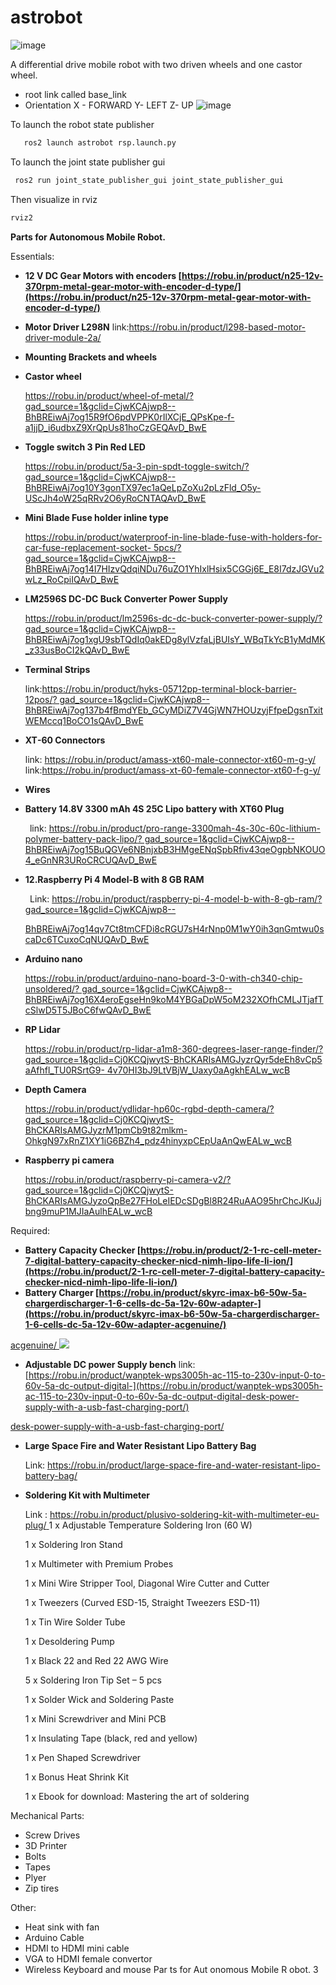 # astrobot
![image](https://github.com/user-attachments/assets/57bcc67e-3028-4b29-be59-6defe350e0c2)

A differential drive mobile robot with two driven wheels and one castor wheel.
- root link called base_link
- Orientation X - FORWARD Y- LEFT Z- UP
  ![image](https://github.com/user-attachments/assets/e9e828e4-6005-4016-9cf6-6258fe707a3e)

To launch the robot state publisher
```bash
   ros2 launch astrobot rsp.launch.py 
```
To launch the joint state publisher gui 
```bash
 ros2 run joint_state_publisher_gui joint_state_publisher_gui 
```
Then visualize in rviz
```bash
rviz2 
```
﻿**Parts for Autonomous Mobile Robot.**

Essentials:

- **12 V DC Gear Motors with encoders [https://robu.in/product/n2512v-370rpm-metal-gear-motor-with-encoder-d-type/](https://robu.in/product/n25-12v-370rpm-metal-gear-motor-with-encoder-d-type/)**
- **Motor Driver L298N**     link:<https://robu.in/product/l298-based-motor-driver-module-2a/>
- **Mounting Brackets and wheels** 
- **Castor wheel** 

  [https://robu.in/product/wheel-of-metal/?gad_source=1&gclid=CjwKCAjwp8 BhBREiwAj7og15R9fO6pdVPPK0rIlXCjE_QPsKpe-f-a1jjD_i6udbxZ9XrQpUs81hoCzGEQAvD_BwE](https://robu.in/product/wheel-of-metal/?gad_source=1&gclid=CjwKCAjwp8--BhBREiwAj7og15R9fO6pdVPPK0rIlXCjE_QPsKpe-f-a1jjD_i6udbxZ9XrQpUs81hoCzGEQAvD_BwE)

- **Toggle switch 3 Pin Red LED** 

  [https://robu.in/product/5a-3-pin-spdt-toggle-switch/?gad_source=1&gclid=CjwKCAjwp8 BhBREiwAj7og10Y3gonTX97ec1aQeLpZoXu2pLzFld_O5y-UScJh4oW25qRRv2O6yRoCNTAQAvD_BwE](https://robu.in/product/5a-3-pin-spdt-toggle-switch/?gad_source=1&gclid=CjwKCAjwp8--BhBREiwAj7og10Y3gonTX97ec1aQeLpZoXu2pLzFld_O5y-UScJh4oW25qRRv2O6yRoCNTAQAvD_BwE)

- **Mini Blade Fuse holder inline type**

  [https://robu.in/product/waterproof-in-line-blade-fuse-with-holders-for-car-fuse-replacement-socket- 5pcs/?gad_source=1&gclid=CjwKCAjwp8 BhBREiwAj7og14I7HIzvQdqiNDu76uZO1YhIxlHsix5CGGj6E_E8I7dzJGVu2wLz_RoCpiIQAvD_BwE](https://robu.in/product/waterproof-in-line-blade-fuse-with-holders-for-car-fuse-replacement-socket-5pcs/?gad_source=1&gclid=CjwKCAjwp8--BhBREiwAj7og14I7HIzvQdqiNDu76uZO1YhIxlHsix5CGGj6E_E8I7dzJGVu2wLz_RoCpiIQAvD_BwE)

- **LM2596S DCDC Buck Converter Power Supply**

  [https://robu.in/product/lm2596s-dc-dc-buck-converter-power-supply/? gad_source=1&gclid=CjwKCAjwp8 BhBREiwAj7og1xgU9sbTQdIq0akEDg8ylVzfaLjBUIsY_WBqTkYcB1yMdMK_z33usBoCI2kQAvD_BwE](https://robu.in/product/lm2596s-dc-dc-buck-converter-power-supply/?gad_source=1&gclid=CjwKCAjwp8--BhBREiwAj7og1xgU9sbTQdIq0akEDg8ylVzfaLjBUIsY_WBqTkYcB1yMdMK_z33usBoCI2kQAvD_BwE)

- **Terminal Strips** 

  link:[https://robu.in/product/hyks-05712pp-terminal-block-barrier-12pos/? gad_source=1&gclid=CjwKCAjwp8 BhBREiwAj7og137b4fBmdYEb_GCyMDiZ7V4GjWN7HOUzyjFfpeDgsnTxitWEMccq1BoCO1sQAvD_BwE](https://robu.in/product/hyks-05712pp-terminal-block-barrier-12pos/?gad_source=1&gclid=CjwKCAjwp8--BhBREiwAj7og137b4fBmdYEb_GCyMDiZ7V4GjWN7HOUzyjFfpeDgsnTxitWEMccq1BoCO1sQAvD_BwE)

- **XT60 Connectors** 

  link: [https://robu.in/product/amass-xt60-male-connector-xt60-m-g-y/   ](https://robu.in/product/amass-xt60-male-connector-xt60-m-g-y/)link:<https://robu.in/product/amass-xt-60-female-connector-xt60-f-g-y/>

- **Wires**
- **Battery 14.8V 3300 mAh 4S 25C Lipo battery with XT60 Plug**

  ` `link: [https://robu.in/product/pro-range-3300mah-4s-30c-60c-lithium-polymer-battery-pack-lipo/? gad_source=1&gclid=CjwKCAjwp8 BhBREiwAj7og15BuQGVe6NBnjxbB3HMgeENqSpbRfiv43qeOgpbNKOUO4_eGnNR3URoCRCUQAvD_BwE](https://robu.in/product/pro-range-3300mah-4s-30c-60c-lithium-polymer-battery-pack-lipo/?gad_source=1&gclid=CjwKCAjwp8--BhBREiwAj7og15BuQGVe6NBnjxbB3HMgeENqSpbRfiv43qeOgpbNKOUO4_eGnNR3URoCRCUQAvD_BwE)

- **12.Raspberry Pi 4 Model-B with 8 GB RAM** 

  ` `Link: [https://robu.in/product/raspberry-pi-4-model-b-with-8-gb-ram/? gad_source=1&gclid=CjwKCAjwp8](https://robu.in/product/raspberry-pi-4-model-b-with-8-gb-ram/?gad_source=1&gclid=CjwKCAjwp8--BhBREiwAj7og14qv7Ct8tmCFDi8cRGU7sH4rNnp0M1wY0ih3qnGmtwu0scaDc6TCuxoCqNUQAvD_BwE)

  [BhBREiwAj7og14qv7Ct8tmCFDi8cRGU7sH4rNnp0M1wY0ih3qnGmtwu0scaDc6TCuxoCqNUQAvD_BwE](https://robu.in/product/raspberry-pi-4-model-b-with-8-gb-ram/?gad_source=1&gclid=CjwKCAjwp8--BhBREiwAj7og14qv7Ct8tmCFDi8cRGU7sH4rNnp0M1wY0ih3qnGmtwu0scaDc6TCuxoCqNUQAvD_BwE)

- **Arduino nano**

  [https://robu.in/product/arduino-nano-board-30-with-ch340-chip-unsoldered/? gad_source=1&gclid=CjwKCAjwp8 BhBREiwAj7og16X4eroEgseHn9koM4YBGaDpW5oM232XOfhCMLJTjafTcSlwD5T5JBoC6fwQAvD_BwE](https://robu.in/product/arduino-nano-board-3-0-with-ch340-chip-unsoldered/?gad_source=1&gclid=CjwKCAjwp8--BhBREiwAj7og16X4eroEgseHn9koM4YBGaDpW5oM232XOfhCMLJTjafTcSlwD5T5JBoC6fwQAvD_BwE)

- **RP Lidar**

  [https://robu.in/product/rp-lidar-a1m8360-degrees-laser-range-finder/? gad_source=1&gclid=Cj0KCQjwytSBhCKARIsAMGJyzrQyr5deEh8vCp5aAfhfl_TU0RSrtG9 4v70HI3bJ9LtVBjW_Uaxy0aAgkhEALw_wcB](https://robu.in/product/rp-lidar-a1m8-360-degrees-laser-range-finder/?gad_source=1&gclid=Cj0KCQjwytS-BhCKARIsAMGJyzrQyr5deEh8vCp5aAfhfl_TU0RSrtG9-4v70HI3bJ9LtVBjW_Uaxy0aAgkhEALw_wcB)

- **Depth Camera**

  [https://robu.in/product/ydlidar-hp60c-rgbd-depth-camera/?gad_source=1&gclid=Cj0KCQjwytS BhCKARIsAMGJyzrM1pmCb9t82mlkm-OhkgN97xRnZ1XY1iG6BZh4_pdz4hinyxpCEpUaAnQwEALw_wcB](https://robu.in/product/ydlidar-hp60c-rgbd-depth-camera/?gad_source=1&gclid=Cj0KCQjwytS-BhCKARIsAMGJyzrM1pmCb9t82mlkm-OhkgN97xRnZ1XY1iG6BZh4_pdz4hinyxpCEpUaAnQwEALw_wcB)

- **Raspberry pi camera** 

  [https://robu.in/product/raspberry-pi-camera-v2/?gad_source=1&gclid=Cj0KCQjwytS BhCKARIsAMGJyzoQpBe27FHoLeIEDcSDgBl8R24RuAAO95hrChcJKuJjbng9muP1MJIaAulhEALw_wcB](https://robu.in/product/raspberry-pi-camera-v2/?gad_source=1&gclid=Cj0KCQjwytS-BhCKARIsAMGJyzoQpBe27FHoLeIEDcSDgBl8R24RuAAO95hrChcJKuJjbng9muP1MJIaAulhEALw_wcB)

Required:

- **Battery Capacity Checker [https://robu.in/product/21-rc-cell-meter-7-digital-battery-capacity-checker-nicd-nimh-lipo-life-li-ion/](https://robu.in/product/2-1-rc-cell-meter-7-digital-battery-capacity-checker-nicd-nimh-lipo-life-li-ion/)**
- **Battery Charger [https://robu.in/product/skyrc-imax-b650w-5a-chargerdischarger-16-cells-dc-5a-12v-60w-adapter-](https://robu.in/product/skyrc-imax-b6-50w-5a-chargerdischarger-1-6-cells-dc-5a-12v-60w-adapter-acgenuine/)**

[acgenuine/ ](https://robu.in/product/skyrc-imax-b6-50w-5a-chargerdischarger-1-6-cells-dc-5a-12v-60w-adapter-acgenuine/)![](Aspose.Words.a80e9b39-6fcd-487f-9311-6e54cd079aa5.001.png) 
- **Adjustable DC power Supply bench** link:[https://robu.in/product/wanptek-wps3005h-ac-115-to-230v-input-0-to-60v-5a-dc-output-digital-](https://robu.in/product/wanptek-wps3005h-ac-115-to-230v-input-0-to-60v-5a-dc-output-digital-desk-power-supply-with-a-usb-fast-charging-port/)

[desk-power-supply-with-a-usb-fast-charging-port/](https://robu.in/product/wanptek-wps3005h-ac-115-to-230v-input-0-to-60v-5a-dc-output-digital-desk-power-supply-with-a-usb-fast-charging-port/)

- **Large Space Fire and Water Resistant Lipo Battery Bag** 

  Link: <https://robu.in/product/large-space-fire-and-water-resistant-lipo-battery-bag/>

- **Soldering Kit with Multimeter**

  Link : [https://robu.in/product/plusivo-soldering-kit-with-multimeter-eu-plug/ ](https://robu.in/product/plusivo-soldering-kit-with-multimeter-eu-plug/)1 x Adjustable Temperature Soldering Iron 60 W

  1 x Soldering Iron Stand

  1 x Multimeter with Premium Probes

  1 x Mini Wire Stripper Tool, Diagonal Wire Cutter and Cutter

  1 x Tweezers Curved ESD15, Straight Tweezers ESD11

  1 x Tin Wire Solder Tube

  1 x Desoldering Pump

  1 x Black 22 and Red 22 AWG Wire

  5 x Soldering Iron Tip Set  5 pcs

  1 x Solder Wick and Soldering Paste

  1 x Mini Screwdriver and Mini PCB

  1 x Insulating Tape (black, red and yellow)

  1 x Pen Shaped Screwdriver

  1 x Bonus Heat Shrink Kit

  1 x Ebook for download: Mastering the art of soldering

Mechanical Parts:

- Screw Drives
- 3D Printer
- Bolts
- Tapes
- Plyer
- Zip tires

Other:

- Heat sink with fan
- Arduino Cable
- HDMI to HDMI mini cable
- VGA to HDMI female convertor
- Wireless Keyboard and mouse 
Par ts for Aut onomous Mobile R obot. 3

